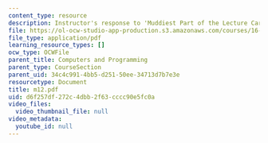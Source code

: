 ```yaml
---
content_type: resource
description: Instructor's response to 'Muddiest Part of the Lecture Cards'.
file: https://ol-ocw-studio-app-production.s3.amazonaws.com/courses/16-01-unified-engineering-i-ii-iii-iv-fall-2005-spring-2006/d6f257df272c4dbb2f63cccc90e5fc0a_m12.pdf
file_type: application/pdf
learning_resource_types: []
ocw_type: OCWFile
parent_title: Computers and Programming
parent_type: CourseSection
parent_uid: 34c4c991-4bb5-d251-50ee-34713d7b7e3e
resourcetype: Document
title: m12.pdf
uid: d6f257df-272c-4dbb-2f63-cccc90e5fc0a
video_files:
  video_thumbnail_file: null
video_metadata:
  youtube_id: null
---
```

